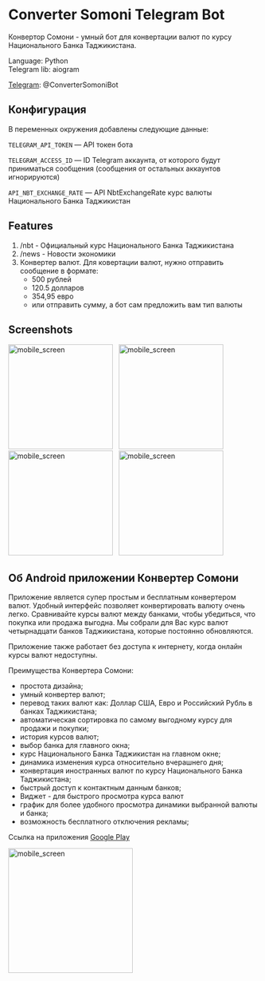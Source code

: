 # Converter Somoni Telegram Bot

Конвертор Сомони - умный бот для конвертации валют по курсу Национального Банка Таджикистана.

Language: Python <br/>
Telegram lib: aiogram

[Telegram](https://t.me/ConverterSomoniBot): @ConverterSomoniBot


## Конфигурация

В переменных окружения добавлены следующие данные:

`TELEGRAM_API_TOKEN` — API токен бота

`TELEGRAM_ACCESS_ID` — ID Telegram аккаунта, от которого будут приниматься сообщения (сообщения от остальных аккаунтов игнорируются)

`API_NBT_EXCHANGE_RATE` — API NbtExchangeRate курс валюты Национального Банка Таджикистан


## Features

1. /nbt - Официальный курс Национального Банка Таджикистана
2. /news - Новости экономики
3. Конвертер валют. Для ковертации валют, нужно отправить сообщение в формате:
    - 500 рублей
    - 120.5 долларов
    - 354,95 евро
    - или отправить сумму, а бот сам предложить вам тип валюты

## Screenshots

<p>
<img src="http://mcg.zone/img/converter_somoni_bot/img_02.png" width="210" alt="mobile_screen">&nbsp;&nbsp;
<img src="http://mcg.zone/img/converter_somoni_bot/img_03.png" width="210" alt="mobile_screen">&nbsp;&nbsp;
<img src="http://mcg.zone/img/converter_somoni_bot/img_04.png" width="210" alt="mobile_screen">&nbsp;&nbsp;
<img src="http://mcg.zone/img/converter_somoni_bot/img_05.png" width="210" alt="mobile_screen">
</p>


## Об Android приложении Конвертер Сомони

Приложение является супер простым и бесплатным конвертером валют. Удобный интерфейс позволяет конвертировать валюту очень легко. Сравнивайте курсы валют между банками, чтобы убедиться, что покупка или продажа выгодна. Мы собрали для Вас курс валют четырнадцати банков Таджикистана, которые постоянно обновляются.

Приложение также работает без доступа к интернету, когда онлайн курсы валют недоступны.

Преимущества Конвертера Сомони:
- простота дизайна;
- умный конвертер валют;
- перевод таких валют как: Доллар США, Евро и Российский Рубль в банках Таджикистана;
- автоматическая сортировка по самому выгодному курсу для продажи и покупки;
- история курсов валют;
- выбор банка для главного окна;
- курс Национального Банка Таджикистан на главном окне;
- динамика изменения курса относительно вчерашнего дня;
- конвертация иностранных валют по курсу Национального Банка Таджикистана;
- быстрый доступ к контактным данным банков;
- Виджет - для быстрого просмотра курса валют
- график для более удобного просмотра динамики выбранной валюты и банка;
- возможность бесплатного отключения рекламы;

Ссылка на приложения [Google Play](https://play.google.com/store/apps/details?id=mcg.tajikistan.kurbisomoni&hl=gsw)

<img src="http://mcg.zone/img/web_pixel.gif" width="250" alt="mobile_screen">

